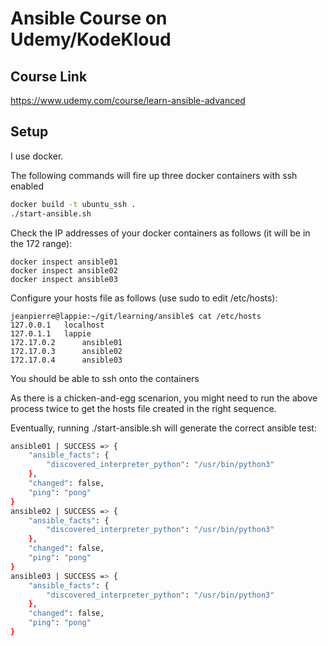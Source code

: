 # Ansible Course on Udemy/KodeKloud

## Course Link
https://www.udemy.com/course/learn-ansible-advanced

## Setup

I use docker.  

The following commands will fire up three docker containers with ssh enabled

```bash
docker build -t ubuntu_ssh . 
./start-ansible.sh
```

Check the IP addresses of your docker containers as follows (it will be in the 172 range): 

```
docker inspect ansible01
docker inspect ansible02
docker inspect ansible03
```

Configure your hosts file as follows (use sudo to edit /etc/hosts):

```
jeanpierre@lappie:~/git/learning/ansible$ cat /etc/hosts
127.0.0.1	localhost
127.0.1.1	lappie
172.17.0.2      ansible01
172.17.0.3      ansible02
172.17.0.4      ansible03

```


You should be able to ssh onto the containers

As there is a chicken-and-egg scenarion, you might need to run the above process twice to get the hosts file created in the right sequence.  

Eventually, running ./start-ansible.sh will generate the correct ansible test:

```bash
ansible01 | SUCCESS => {
    "ansible_facts": {
        "discovered_interpreter_python": "/usr/bin/python3"
    },
    "changed": false,
    "ping": "pong"
}
ansible02 | SUCCESS => {
    "ansible_facts": {
        "discovered_interpreter_python": "/usr/bin/python3"
    },
    "changed": false,
    "ping": "pong"
}
ansible03 | SUCCESS => {
    "ansible_facts": {
        "discovered_interpreter_python": "/usr/bin/python3"
    },
    "changed": false,
    "ping": "pong"
}

```

